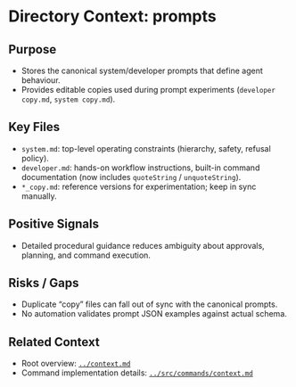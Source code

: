 # Directory Context: prompts

## Purpose

- Stores the canonical system/developer prompts that define agent behaviour.
- Provides editable copies used during prompt experiments (`developer copy.md`, `system copy.md`).

## Key Files

- `system.md`: top-level operating constraints (hierarchy, safety, refusal policy).
- `developer.md`: hands-on workflow instructions, built-in command documentation (now includes `quoteString` / `unquoteString`).
- `*_copy.md`: reference versions for experimentation; keep in sync manually.

## Positive Signals

- Detailed procedural guidance reduces ambiguity about approvals, planning, and command execution.

## Risks / Gaps

- Duplicate “copy” files can fall out of sync with the canonical prompts.
- No automation validates prompt JSON examples against actual schema.

## Related Context

- Root overview: [`../context.md`](../context.md)
- Command implementation details: [`../src/commands/context.md`](../src/commands/context.md)
